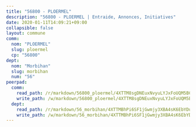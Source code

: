 ```yaml
---
title: "56800 - PLOERMEL"
description: "56800 - PLOERMEL | Entraide, Annonces, Initiatives"
date: 2020-01-11T14:09:21+09:00
collapsible: false
layout: commune
comm:
  nom: "PLOERMEL"
  slug: ploermel
  cp: "56800"
dept:
  nom: "Morbihan"
  slug: morbihan
  num: "56"
peerpad:
  comm:
    read_path: /r/markdown/56800_ploermel/4XTTM8sgDNEuxNvyuLYJxFoUQM5BCH48sBJLTx3htdo7hXWF8
    write_path: /w/markdown/56800_ploermel/4XTTM8sgDNEuxNvyuLYJxFoUQM5BCH48sBJLTx3htdo7hXWF8-K3TgUJge7cwEWqUZz19Ls2ZVtmcnJ5W42Nc3kWhTvV7XvXGTLfdyzH39Nj4kABskjkt2Soy1vMbu6ouqxDBktcCi9YJtyUyAUjTJZRprQScmWrQrK27bjJzLp9GbHanvEvfscFxr
  dept:
    read_path: /r/markdown/56_morbihan/4XTTMBhPi6SF1jGwmjy3XBA4sK6EbYDun44EYwF3irZ7aBa5U
    write_path: /w/markdown/56_morbihan/4XTTMBhPi6SF1jGwmjy3XBA4sK6EbYDun44EYwF3irZ7aBa5U-K3TgV3HyhWtqSpmJ2GGLPRtHigVTcxkFRVLMX5R66UyRAN55PNUQgmTNwaDuJmWps9EVWQzncDySYbA7Pg7qEdRXsayrZysPHK4HeKM3FG1U8vQvyUvaDoFo4L4Z8coFC71q4zES
---
```


